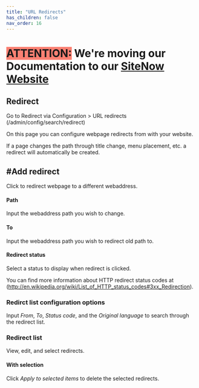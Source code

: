 ```yaml
---
title: "URL Redirects"
has_children: false
nav_order: 16
---
```

# <span style=background-color:salmon>ATTENTION:</span> We're moving our Documentation to our [SiteNow Website](http://sitenow.uiowa.edu/documentation/url-redirects)

## Redirect

Go to Redirect via Configuration > URL redirects (/admin/config/search/redirect)

On this page you can configure webpage redirects from with your website.

If a page changes the path through title change, menu placement, etc. a redirect will automatically be created.

## #Add redirect

Click to redirect webpage to a different webaddress.

#### Path

Input the webaddress path you wish to change.

#### To

Input the webaddress path you wish to redirect old path to.

#### Redirect status

Select a status to display when redirect is clicked.

You can find more information about HTTP redirect status codes at (http://en.wikipedia.org/wiki/List_of_HTTP_status_codes#3xx_Redirection).

### Redirct list configuration options

Input *From*, *To*, *Status code*, and the *Original language* to search through the redirect list.

### Redirect list

View, edit, and select redirects.

#### With selection

Click *Apply to selected items* to delete the selected redirects.